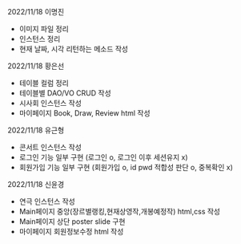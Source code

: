2022/11/18 이명진
- 이미지 파일 정리
- 인스턴스 정리
- 현재 날짜, 시각 리턴하는 메소드 작성

2022/11/18 황은선
- 테이블 컬럼 정리
- 테이블별 DAO/VO CRUD 작성
- 시사회 인스턴스 작성
- 마이페이지 Book, Draw, Review html 작성

2022/11/18 유근형
- 콘서트 인스턴스 작성
- 로그인 기능 일부 구현 (로그인 o, 로그인 이후 세션유지 x)
- 회원가입 기능 일부 구현 (회원가입 o, id pwd 적합성 판단 o, 중복확인 x)

2022/11/18 신윤경
- 연극 인스턴스 작성
- Main페이지 중앙(장르별랭킹,현재상영작,개봉예정작) html,css 작성
- Main페이지 상단 poster slide 구현
- 마이페이지 회원정보수정 html 작성

